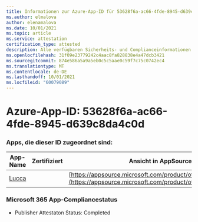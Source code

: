 ```yaml
---
title: Informationen zur Azure-App-ID für 53628f6a-ac66-4fde-8945-d639c8da4c0d
ms.author: elmalova
author: elenamalova
ms.date: 10/01/2021
ms.topic: article
ms.service: attestation
certification_type: attested
description: Alle verfügbaren Sicherheits- und Complianceinformationen für 53628f6a-ac66-4fde-8945-d639c8da4c0d.
ms.openlocfilehash: 31f09e23779242c4aac8fa828838e4a47dcb3421
ms.sourcegitcommit: 874e586a5a9a5eb0c5c5aae0c59f7c75c0742ec4
ms.translationtype: MT
ms.contentlocale: de-DE
ms.lasthandoff: 10/01/2021
ms.locfileid: "60079089"
---
```

# <a name="azure-app-id-53628f6a-ac66-4fde-8945-d639c8da4c0d"></a>Azure-App-ID: 53628f6a-ac66-4fde-8945-d639c8da4c0d


### <a name="apps-associated-with-this-id"></a>Apps, die dieser ID zugeordnet sind:
| **App-Name** | **Zertifiziert** | **Ansicht in AppSource** |
|--------------|---------------|-----------------------|
| [Lucca](https://docs.microsoft.com/microsoft-365-app-certification/forward/WA200001650) |  | [https://appsource.microsoft.com/product/office/WA200001650](https://appsource.microsoft.com/product/office/WA200001650) |

### <a name="microsoft-365-app-compliance-status"></a>Microsoft 365 App-Compliancestatus
- Publisher Attestaton Status: Completed

